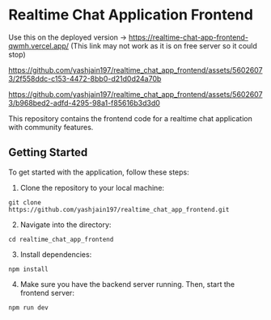 # Realtime Chat Application Frontend

Use this on the deployed version -> https://realtime-chat-app-frontend-qwmh.vercel.app/ (This link may not work as it is on free server so it could stop)

https://github.com/yashjain197/realtime_chat_app_frontend/assets/56026073/2f558ddc-c153-4472-8bb0-d21d0d24a70b

https://github.com/yashjain197/realtime_chat_app_frontend/assets/56026073/b968bed2-adfd-4295-98a1-f85616b3d3d0






This repository contains the frontend code for a realtime chat application with community features.

## Getting Started

To get started with the application, follow these steps:

1. Clone the repository to your local machine:
  ```
  git clone https://github.com/yashjain197/realtime_chat_app_frontend.git
  ```
2. Navigate into the directory:
  ```
  cd realtime_chat_app_frontend
  ```
3. Install dependencies:
  ```
  npm install
  ```
4. Make sure you have the backend server running. Then, start the frontend server:
  ```
  npm run dev
  ```


